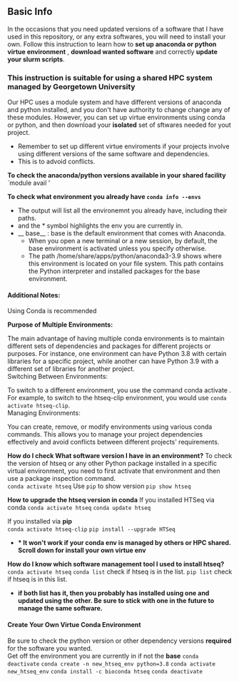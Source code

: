 ## Basic Info  
In the occasions that you need updated versions of a software that I have used in this repository, or any extra softwares, you will need to install your own.
Follow this instruction to learn how to __set up anaconda or python virtue environment__ , __download wanted software__ and correctly __update your slurm scripts__.
### This instruction is suitable for using a shared HPC system managed by Georgetown University
Our HPC uses a module system and have different versions of anaconda and python installed, and you don't have authority to change change any of these modules. However, you can set up virtue environments using conda or python, and then download your __isolated__ set of sftwares needed for yout project.
* Remember to set up different virtue enviroments if your projects involve using different versions of the same software and dependencies.
* This is to advoid conflicts.

__To check the anaconda/python versions available in your shared facility__  `module avail '

__To check what environment you already have `conda info --envs`__
* The output will list all the environemnt you already have, including their paths.
* and the * symbol highlights the env you are currently in.
* __ base__ : base is the default environment that comes with Anaconda.      
  * When you open a new terminal or a new session, by default, the base environment is activated unless you specify otherwise.  
  * The path /home/share/apps/python/anaconda3-3.9 shows where this environment is located on your file system. This path contains the Python interpreter and installed packages for the base environment.
 
#### Additional Notes:
Using Conda is recommended

__Purpose of Multiple Environments:__    

The main advantage of having multiple conda environments is to maintain different sets of dependencies and packages for different projects or purposes. For instance, one environment can have Python 3.8 with certain libraries for a specific project, while another can have Python 3.9 with a different set of libraries for another project.    
Switching Between Environments:    

To switch to a different environment, you use the command conda activate <env-name>. For example, to switch to the htseq-clip environment, you would use `conda activate htseq-clip`.    
Managing Environments:    

You can create, remove, or modify environments using various conda commands. This allows you to manage your project dependencies effectively and avoid conflicts between different projects' requirements.    

__How do I check What software version I have in an environment?__
To check the version of htseq or any other Python package installed in a specific virtual environment, you need to first activate that environment and then use a package inspection command.  
```conda activate htseq```
Use `pip` to show version
```pip show htseq```

__How to upgrade the htseq version in conda__
If you installed HTSeq via conda
```conda activate htseq```
```conda update htseq```

If you installed via __pip__  
```conda activate htseq-clip```
```pip install --upgrade HTSeq```
* __* It won't work if your conda env is managed by others or HPC shared. Scroll down for install your own virtue env__

__How do I know which software management tool I used to install htseq?__
```conda activate htseq```
```conda list```
check if htseq is in the list.
```pip list```
check if htseq is in this list.
* __if both list has it, then you probably has installed using one and updated using the other. Be sure to stick with one in the future to manage the same software.__

#### Create Your Own Virtue Conda Environment
Be sure to check the python version or other dependency versions __required__ for the software you wanted.    
Get off the environment you are currently in if not the __base__ `conda deactivate`
```conda create -n new_htseq_env python=3.8```
```conda activate new_htseq_env```
```conda install -c bioconda htseq```
```conda deactivate```









